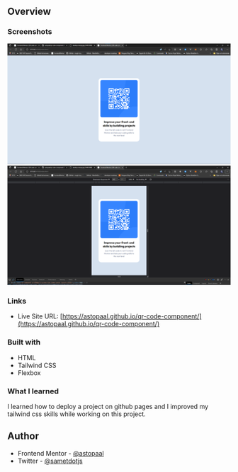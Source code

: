## Overview

### Screenshots

![](/screenshots/Ekran%20g%C3%B6r%C3%BCnt%C3%BCs%C3%BC%202023-02-02%20122743.png "Desktop")
![](/screenshots/Ekran%20g%C3%B6r%C3%BCnt%C3%BCs%C3%BC%202023-02-02%20122758.png "Mobile")

### Links

- Live Site URL: [https://astopaal.github.io/qr-code-component/](https://astopaal.github.io/qr-code-component/)

### Built with

- HTML
- Tailwind CSS
- Flexbox

### What I learned

I learned how to deploy a project on github pages and I improved my tailwind css skills while working on this project.

## Author

- Frontend Mentor - [@astopaal](https://www.frontendmentor.io/profile/astopaal)
- Twitter - [@sametdotjs](https://www.twitter.com/sametdotjs)